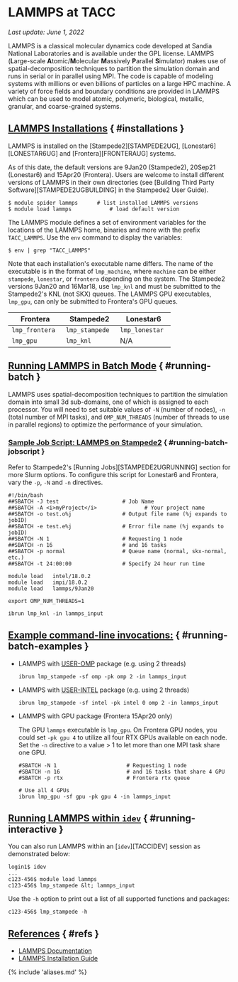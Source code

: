 # LAMMPS at TACC
*Last update: June 1, 2022*

LAMMPS is a classical molecular dynamics code developed at Sandia National Laboratories and is available under the GPL license. LAMMPS (**L**arge-scale **A**tomic/**M**olecular **M**assively **P**arallel **S**imulator) makes use of spatial-decomposition techniques to partition the simulation domain and runs in serial or in parallel using MPI.  The code is capable of modeling systems with millions or even billions of particles on a large HPC machine.  A variety of force fields and boundary conditions are provided in LAMMPS which can be used to model atomic, polymeric, biological, metallic, granular, and coarse-grained systems.

## [LAMMPS Installations](#installations) { #installations } 

LAMMPS is installed on the [Stampede2][STAMPEDE2UG], [Lonestar6][LONESTAR6UG] and [Frontera][FRONTERAUG] systems.

As of this date, the default versions are 9Jan20 (Stampede2), 20Sep21 (Lonestar6) and 15Apr20 (Frontera). Users are welcome to install different versions of LAMMPS in their own directories (see [Building Third Party Software][STAMPEDE2UGBUILDING] in the Stampede2 User Guide). <!-- Sample build scripts for each system can be found in the `/work/apps/lammps/shared/` directory. -->

```cmd-line
$ module spider lammps		# list installed LAMMPS versions
$ module load lammps			# load default version
```

The LAMMPS module defines a set of environment variables for the locations of the LAMMPS home, binaries and more with the prefix `TACC_LAMMPS`. Use the `env` command to display the variables:

```cmd-line
$ env | grep "TACC_LAMMPS"
```

Note that each installation's executable name differs. The name of the executable is in the format of `lmp_machine`, where `machine` can be either `stampede`, `lonestar`, or `frontera` depending on the system. The Stampede2 versions 9Jan20 and 16Mar18, use `lmp_knl` and must be submitted to the Stampede2's KNL (not SKX) queues. The LAMMPS GPU executables, `lmp_gpu`, can only be submitted to Frontera's GPU queues.


Frontera | Stampede2 | Lonestar6
--- | --- | ---
<code>lmp_frontera </code> | <code>lmp_stampede </code> | <code>lmp_lonestar </code>
<code>lmp_gpu</code> | <code>lmp_knl</code> | N/A


## [Running LAMMPS in Batch Mode](#running-batch) { #running-batch } 

LAMMPS uses spatial-decomposition techniques to partition the simulation domain into small 3d sub-domains, one of which is assigned to each processor. You will need to set suitable values of `-N` (number of nodes), `-n` (total number of MPI tasks), and `OMP_NUM_THREADS` (number of threads to use in parallel regions) to optimize the performance of your simulation.

### [Sample Job Script: LAMMPS on Stampede2](#running-batch-jobscript) { #running-batch-jobscript } 

Refer to Stampede2's [Running Jobs][STAMPEDE2UGRUNNING] section for more Slurm options. To configure this script for Lonestar6 and Frontera, vary the `-p`, `-N` and `-n` directives.

```job-script
#!/bin/bash
##SBATCH -J test                    # Job Name
##SBATCH -A <i>myProject</i>               # Your project name 
##SBATCH -o test.o%j                # Output file name (%j expands to jobID)
##SBATCH -e test.e%j                # Error file name (%j expands to jobID)
##SBATCH -N 1                       # Requesting 1 node
##SBATCH -n 16                      # and 16 tasks
##SBATCH -p normal                  # Queue name (normal, skx-normal, etc.)
##SBATCH -t 24:00:00                # Specify 24 hour run time

module load   intel/18.0.2
module load   impi/18.0.2
module load   lammps/9Jan20

export OMP_NUM_THREADS=1   

ibrun lmp_knl -in lammps_input 
```

## [Example command-line invocations:](#running-batch-examples) { #running-batch-examples } 

* LAMMPS with [USER-OMP](https://lammps.sandia.gov/doc/Packages_details.html#pkg-user-omp) package (e.g. using 2 threads)

	```job-script
	ibrun lmp_stampede -sf omp -pk omp 2 -in lammps_input
	```

* LAMMPS with [USER-INTEL](https://lammps.sandia.gov/doc/Speed_intel.html) package (e.g. using 2 threads)

	```job-script
	ibrun lmp_stampede -sf intel -pk intel 0 omp 2 -in lammps_input
	```

* LAMMPS with GPU package (Frontera 15Apr20 only)

	The GPU `lammps` executable is `lmp_gpu`.  On Frontera GPU nodes, you could set `-pk gpu 4` to utilize all four RTX GPUs available on each node. Set the `-n` directive to a value &gt; 1 to let more than one MPI task share one GPU.

	```job-script
	#SBATCH -N 1                      # Requesting 1 node
	#SBATCH -n 16                     # and 16 tasks that share 4 GPU
	#SBATCH -p rtx                    # Frontera rtx queue

	# Use all 4 GPUs
	ibrun lmp_gpu -sf gpu -pk gpu 4 -in lammps_input
	```

## [Running LAMMPS within `idev`](#running-interactive) { #running-interactive } 

You can also run LAMMPS within an [`idev`][TACCIDEV] session as demonstrated below:

```cmd-line
login1$ idev
...
c123-456$ module load lammps
c123-456$ lmp_stampede &lt; lammps_input
```

Use the `-h` option to print out a list of all supported functions and packages: 

```cmd-line
c123-456$ lmp_stampede -h
```

## [References](#refs) { #refs } 

* [LAMMPS Documentation](https://docs.lammps.org/Manual.html)
* [LAMMPS Installation Guide](https://docs.lammps.org/Build.html)

{% include 'aliases.md' %}
